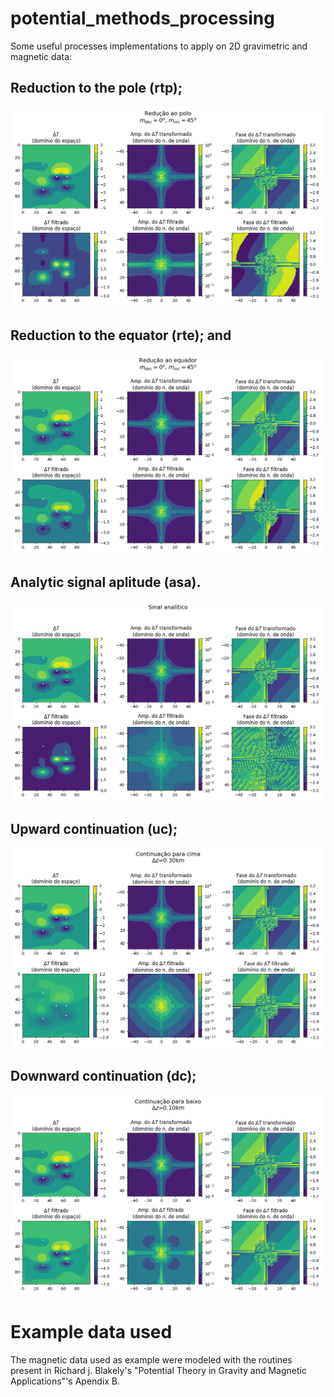 # potential_methods_processing

Some useful processes implementations to apply on 2D gravimetric and magnetic data:


## Reduction to the pole (rtp);

  ![](rtp_md0_mi45.png)


## Reduction to the equator (rte); and

  ![](rte_md0_mi45.png)


## Analytic signal aplitude (asa).

  ![](asa45.png)


## Upward continuation (uc);

  ![](uc_dz03.png)


## Downward continuation (dc);

  ![](dc_dz0.1.png)

# Example data used

The magnetic data used as example were modeled with the routines present in Richard j. Blakely's "Potential Theory in Gravity and Magnetic Applications"'s Apendix B.
